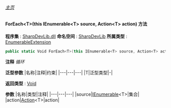 ###### [主页](./Index.md "主页")
#### ForEach\<T\>(this IEnumerable\<T\> source, Action\<T\> action) 方法
**程序集** : [SharpDevLib.dll](./SharpDevLib.assembly.md "SharpDevLib.dll")
**命名空间** : [SharpDevLib](./SharpDevLib.namespace.md "SharpDevLib")
**所属类型** : [EnumerableExtension](./SharpDevLib.EnumerableExtension.md "EnumerableExtension")
``` csharp
public static Void ForEach<T>(this IEnumerable<T> source, Action<T> action)
```
**注释**
*循环*

**泛型参数**
|名称|注释|约束|
|---|---|---|
|T|泛型类型|-|


**返回类型** : [Void](https://learn.microsoft.com/en-us/dotnet/api/system.void "Void")

**参数**
|名称|类型|注释|
|---|---|---|
|source|[IEnumerable](https://learn.microsoft.com/en-us/dotnet/api/system.collections.generic.ienumerable-1 "IEnumerable")\<T\>|集合|
|action|[Action](https://learn.microsoft.com/en-us/dotnet/api/system.action-1 "Action")\<T\>|action|

